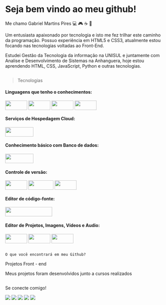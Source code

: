 # Seja bem vindo ao meu github!

Me chamo Gabriel Martins Pires 💻 🎮 ☕ 🤘

Um entusiasta apaixonado por tecnologia e isto me fez trilhar este caminho da programação. Possuo experiência em HTML5 e CSS3, atualmente estou focando nas tecnologias voltadas ao Front-End.

Estudei Gestão da Tecnologia da informação na UNISUL e juntamente com Analise e Desenvolvimento de Sistemas na Anhanguera, hoje estou aprendendo HTML, CSS, JavaScript, Python e outras tecnologias.

##

> Tecnologias

#### Linguagens que tenho o conhecimentos: <br/>

<div>
 <img align="center" height="30" width="70" src="https://img.shields.io/badge/html5-%23E34F26.svg?style=for-the-badge&logo=html5&logoColor=white" />
 <img align="center" height="30" width="70" src="https://img.shields.io/badge/css3-%231572B6.svg?style=for-the-badge&logo=css3&logoColor=white" />
 <img align="center" height="30" width="70" src="https://img.shields.io/badge/javascript-%23323330.svg?style=for-the-badge&logo=javascript&logoColor=%23F7DF1E" />
 <img align="center" height="30" width="70" src="https://img.shields.io/badge/python-3670A0?style=for-the-badge&logo=python&logoColor=ffdd54" />
</div>

#### Serviços de Hospedagem Cloud:

<div>
 <img align="center" height="30" width="90" src="https://img.shields.io/badge/vercel-%23000000.svg?style=for-the-badge&logo=vercel&logoColor=white" />
</div>

#### Conhecimento básico com Banco de dados:

<div>
 <img align="center" height="30" width="90" src="https://img.shields.io/badge/mysql-4479A1.svg?style=for-the-badge&logo=mysql&logoColor=white" />
</div>

#### Controle de versão:

<div>
 <img align="center" height="30" width="70" src="https://img.shields.io/badge/git-%23F05033.svg?style=for-the-badge&logo=git&logoColor=white" />
 <img align="center" height="30" width="80" src="https://img.shields.io/badge/github-%23121011.svg?style=for-the-badge&logo=github&logoColor=white" />
 <img align="center" height="30" width="70" src="https://img.shields.io/badge/gitlab-%23181717.svg?style=for-the-badge&logo=gitlab&logoColor=white" />
</div>

#### Editor de código-fonte:

<div>
 <img align="center" height="30" width="150" src="https://img.shields.io/badge/Visual%20Studio%20Code-0078d7.svg?style=for-the-badge&logo=visual-studio-code&logoColor=white" />
</div>

#### Editor de Projetos, Imagens, Vídeos e Audio:

<div>
 <img align="center" height="30" width="70" src="https://img.shields.io/badge/figma-%23F24E1E.svg?style=for-the-badge&logo=figma&logoColor=white" />
 <img align="center" height="30" width="70" src="https://img.shields.io/badge/Gimp-657D8B?style=for-the-badge&logo=gimp&logoColor=white" />
 <img align="center" height="30" width="70" src="https://img.shields.io/badge/Canva-%2300C4CC.svg?style=for-the-badge&logo=Canva&logoColor=white" />
</div>

##

`O que você encontrará em meu Github?`

Projetos Front - end 

Meus projetos foram desenvolvidos junto a cursos realizados 

##

Se conecte comigo!
 
<div> 
  
  <a href="https://instagram.com/gabriell_mmartins" target="_blank"><img src="https://img.shields.io/badge/-Instagram-%23E4405F?style=for-the-badge&logo=instagram&logoColor=white" target="_blank"></a>
 	<a href="https://www.twitch.tv/brgabrielmartins" target="_blank"><img src="https://img.shields.io/badge/Twitch-9146FF?style=for-the-badge&logo=twitch&logoColor=white" target="_blank"></a>
  <a href = "mailto:brgabrielmartins@gmail.com"><img src="https://img.shields.io/badge/-Gmail-%23333?style=for-the-badge&logo=gmail&logoColor=white" target="_blank"></a>
  <a href="https://www.linkedin.com/in/gabrielmartinspires-br/" target="_blank"><img src="https://img.shields.io/badge/-LinkedIn-%230077B5?style=for-the-badge&logo=linkedin&logoColor=white" target="_blank"></a>
  <a href="https://api.whatsapp.com/send?phone=5548999989366&text=Ol%C3%A1!%20Tudo%20bem%3F" target="_blank"><img src="https://img.shields.io/badge/WhatsApp-25D366?style=for-the-badge&logo=whatsapp&logoColor=white" target="_blank"></a>  
</div>
